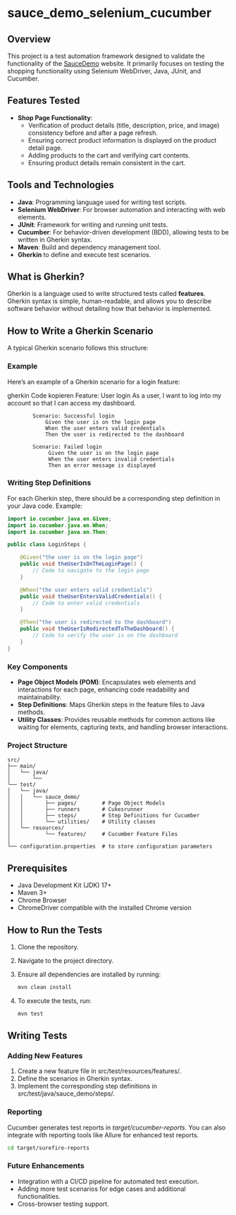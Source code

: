 ﻿# sauce_demo_selenium_cucumber
## Overview

This project is a test automation framework designed to validate the functionality of the [SauceDemo](https://www.saucedemo.com/) website. It primarily focuses on testing the shopping functionality using Selenium WebDriver, Java, JUnit, and Cucumber.

## Features Tested

- **Shop Page Functionality**:
    - Verification of product details (title, description, price, and image) consistency before and after a page refresh.
    - Ensuring correct product information is displayed on the product detail page.
    - Adding products to the cart and verifying cart contents.
    - Ensuring product details remain consistent in the cart.

## Tools and Technologies

- **Java**: Programming language used for writing test scripts.
- **Selenium WebDriver**: For browser automation and interacting with web elements.
- **JUnit**: Framework for writing and running unit tests.
- **Cucumber**: For behavior-driven development (BDD), allowing tests to be written in Gherkin syntax.
- **Maven**: Build and dependency management tool.
- **Gherkin** to define and execute test scenarios.

## What is Gherkin?

Gherkin is a language used to write structured tests called **features**. Gherkin syntax is simple, human-readable, and allows you to describe software behavior without detailing how that behavior is implemented.

## How to Write a Gherkin Scenario

A typical Gherkin scenario follows this structure:


### Example
Here’s an example of a Gherkin scenario for a login feature:

gherkin
    Code kopieren
    Feature: User login As a user, I want to log into my account so that I can access my dashboard.
```gherkin
        Scenario: Successful login
            Given the user is on the login page
            When the user enters valid credentials
            Then the user is redirected to the dashboard
    
        Scenario: Failed login
             Given the user is on the login page
             When the user enters invalid credentials
             Then an error message is displayed

```

### Writing Step Definitions
For each Gherkin step, there should be a corresponding step definition in your Java code. Example:

```java
import io.cucumber.java.en.Given;
import io.cucumber.java.en.When;
import io.cucumber.java.en.Then;

public class LoginSteps {

    @Given("the user is on the login page")
    public void theUserIsOnTheLoginPage() {
        // Code to navigate to the login page
    }

    @When("the user enters valid credentials")
    public void theUserEntersValidCredentials() {
        // Code to enter valid credentials
    }

    @Then("the user is redirected to the dashboard")
    public void theUserIsRedirectedToTheDashboard() {
        // Code to verify the user is on the dashboard
    }
}
```

### Key Components

- **Page Object Models (POM)**: Encapsulates web elements and interactions for each page, enhancing code readability and maintainability.
- **Step Definitions**: Maps Gherkin steps in the feature files to Java methods.
- **Utility Classes**: Provides reusable methods for common actions like waiting for elements, capturing texts, and handling browser interactions.


### Project Structure

    src/
    ├── main/
    │   └── java/
    │       └── 
    └── test/
    │   └── java/
    │   │   └── sauce_demo/
    │   │       ├── pages/        # Page Object Models
    │   │       ├── runners       # Cukesrunner
    │   │       ├── steps/        # Step Definitions for Cucumber
    │   │       └── utilities/    # Utility classes
    │   └── resources/
    │           └── features/     # Cucumber Feature Files
    │   
    └── configuration.properties  # to store configuration parameters  


## Prerequisites

- Java Development Kit (JDK) 17+
- Maven 3+
- Chrome Browser
- ChromeDriver compatible with the installed Chrome version

## How to Run the Tests

1. Clone the repository.
2. Navigate to the project directory.
3. Ensure all dependencies are installed by running:
     ```bash
   mvn clean install
4. To execute the tests, run:
 
    ```bash
    mvn test

## Writing Tests
### Adding New Features

1. Create a new feature file in src/test/resources/features/.
2. Define the scenarios in Gherkin syntax.
3. Implement the corresponding step definitions in src/test/java/sauce_demo/steps/.

### Reporting

Cucumber generates test reports in  *target/cucumber-reports.* You can also integrate with reporting tools like Allure for enhanced test reports.

```bash
cd target/surefire-reports

```
###  Future Enhancements
- Integration with a CI/CD pipeline for automated test execution.
- Adding more test scenarios for edge cases and additional functionalities.
- Cross-browser testing support.
